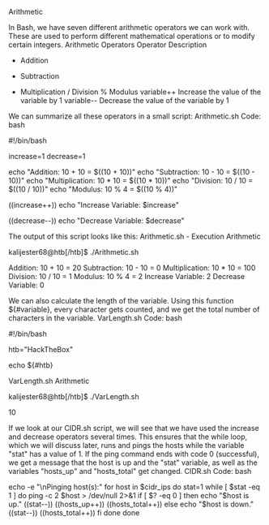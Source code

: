 Arithmetic

In Bash, we have seven different arithmetic operators we can work with. These are used to perform different mathematical operations or to modify certain integers.
Arithmetic Operators
Operator 	Description
+ 	Addition
- 	Subtraction
* 	Multiplication
/ 	Division
% 	Modulus
variable++ 	Increase the value of the variable by 1
variable-- 	Decrease the value of the variable by 1

We can summarize all these operators in a small script:
Arithmetic.sh
Code: bash

#!/bin/bash

increase=1
decrease=1

echo "Addition: 10 + 10 = $((10 + 10))"
echo "Subtraction: 10 - 10 = $((10 - 10))"
echo "Multiplication: 10 * 10 = $((10 * 10))"
echo "Division: 10 / 10 = $((10 / 10))"
echo "Modulus: 10 % 4 = $((10 % 4))"

((increase++))
echo "Increase Variable: $increase"

((decrease--))
echo "Decrease Variable: $decrease"

The output of this script looks like this:
Arithmetic.sh - Execution
Arithmetic

kalijester68@htb[/htb]$ ./Arithmetic.sh

Addition: 10 + 10 = 20
Subtraction: 10 - 10 = 0
Multiplication: 10 * 10 = 100
Division: 10 / 10 = 1
Modulus: 10 % 4 = 2
Increase Variable: 2
Decrease Variable: 0

We can also calculate the length of the variable. Using this function ${#variable}, every character gets counted, and we get the total number of characters in the variable.
VarLength.sh
Code: bash

#!/bin/bash

htb="HackTheBox"

echo ${#htb}

VarLength.sh
Arithmetic

kalijester68@htb[/htb]$ ./VarLength.sh

10

If we look at our CIDR.sh script, we will see that we have used the increase and decrease operators several times. This ensures that the while loop, which we will discuss later, runs and pings the hosts while the variable "stat" has a value of 1. If the ping command ends with code 0 (successful), we get a message that the host is up and the "stat" variable, as well as the variables "hosts_up" and "hosts_total" get changed.
CIDR.sh
Code: bash

<SNIP>
	echo -e "\nPinging host(s):"
	for host in $cidr_ips
	do
		stat=1
		while [ $stat -eq 1 ]
		do
			ping -c 2 $host > /dev/null 2>&1
			if [ $? -eq 0 ]
			then
				echo "$host is up."
				((stat--))
				((hosts_up++))
				((hosts_total++))
			else
				echo "$host is down."
				((stat--))
				((hosts_total++))
			fi
		done
	done
<SNIP>

